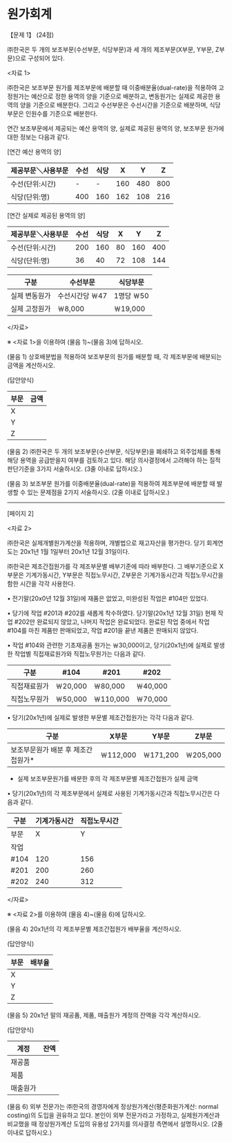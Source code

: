 # 원가회계

【문제 1】 (24점)

㈜한국은 두 개의 보조부문(수선부문, 식당부문)과 세 개의 제조부문(X부문, Y부문, Z부문)으로 구성되어 있다.

<자료 1>

㈜한국은 보조부문 원가를 제조부문에 배분할 때 이중배분율(dual-rate)을 적용하여 고정원가는 예산으로 정한 용역의 양을 기준으로 배분하고, 변동원가는 실제로 제공한 용역의 양을 기준으로 배분한다. 그리고 수선부문은 수선시간을 기준으로 배분하며, 식당부문은 인원수를 기준으로 배분한다.

연간 보조부문에서 제공되는 예산 용역의 양, 실제로 제공된 용역의 양, 보조부문 원가에 대한 정보는 다음과 같다.

[연간 예산 용역의 양]

| 제공부문＼사용부문 | 수선 | 식당 | X | Y | Z |
|-------------------|------|------|-----|-----|-----|
| 수선(단위:시간) | - | - | 160 | 480 | 800 |
| 식당(단위:명) | 400 | 160 | 162 | 108 | 216 |

[연간 실제로 제공된 용역의 양]

| 제공부문＼사용부문 | 수선 | 식당 | X | Y | Z |
|-------------------|------|------|-----|-----|-----|
| 수선(단위:시간) | 200 | 160 | 80 | 160 | 400 |
| 식당(단위:명) | 36 | 40 | 72 | 108 | 144 |

| 구분 | 수선부문 | 식당부문 |
|------|----------|----------|
| 실제 변동원가 | 수선시간당 ￦47 | 1명당 ￦50 |
| 실제 고정원가 | ￦8,000 | ￦19,000 |

</자료>

※ <자료 1>을 이용하여 (물음 1)~(물음 3)에 답하시오.

(물음 1) 상호배분법을 적용하여 보조부문의 원가를 배분할 때, 각 제조부문에 배분되는 금액을 계산하시오.

(답안양식)

| 부문 | 금액 |
|------|------|
| X | |
| Y | |
| Z | |

(물음 2) ㈜한국은 두 개의 보조부문(수선부문, 식당부문)을 폐쇄하고 외주업체를 통해 해당 용역을 공급받을지 여부를 검토하고 있다. 해당 의사결정에서 고려해야 하는 질적 판단기준을 3가지 서술하시오. (3줄 이내로 답하시오.)

(물음 3) 보조부문 원가를 이중배분율(dual-rate)을 적용하여 제조부문에 배분할 때 발생할 수 있는 문제점을 2가지 서술하시오. (2줄 이내로 답하시오.)


---
[페이지 2]

<자료 2>

㈜한국은 실제개별원가계산을 적용하며, 개별법으로 재고자산을 평가한다. 당기 회계연도는 20x1년 1월 1일부터 20x1년 12월 31일이다.

㈜한국은 제조간접원가를 각 제조부문별 배부기준에 따라 배부한다. 그 배부기준으로 X부문은 기계가동시간, Y부문은 직접노무시간, Z부문은 기계가동시간과 직접노무시간을 함한 시간을 각각 사용한다.

• 전기말(20x0년 12월 31일)에 재품은 없었고, 미완성된 작업은 #104만 있었다.

• 당기에 작업 #201과 #202를 새롭게 착수하였다. 당기말(20x1년 12월 31일) 현재 작업 #202만 완료되지 않았고, 나머지 작업은 완료되었다. 완료된 작업 중에서 작업 #104를 마친 제품만 판매되었고, 작업 #201을 끝낸 제품은 판매되지 않았다.

• 작업 #104와 관련한 기초재공품 원가는 ￦30,000이고, 당기(20x1년)에 실제로 발생한 작업별 직접재료원가와 직접노무원가는 다음과 같다.

| 구분 | #104 | #201 | #202 |
|------|-------|-------|-------|
| 직접재료원가 | ￦20,000 | ￦80,000 | ￦40,000 |
| 직접노무원가 | ￦50,000 | ￦110,000 | ￦70,000 |

• 당기(20x1년)에 실제로 발생한 부문별 제조간접원가는 각각 다음과 같다.

| 구분 | X부문 | Y부문 | Z부문 |
|------|-------|-------|-------|
| 보조부문원가 배분 후 제조간접원가* | ￦112,000 | ￦171,200 | ￦205,000 |

* 실제 보조부문원가를 배분한 후의 각 제조부문별 제조간접원가 실제 금액

• 당기(20x1년)의 각 제조부문에서 실제로 사용된 기계가동시간과 직접노무시간은 다음과 같다.

| 구분 | 기계가동시간 | 직접노무시간 |
|------|------------|------------|
| 부문 | X | Y | Z | X | Y | Z |
| 작업 | | | | | | |
| #104 | 120 | 156 | 150 | 240 | 300 | 350 |
| #201 | 200 | 260 | 300 | 304 | 380 | 400 |
| #202 | 240 | 312 | 350 | 312 | 390 | 500 |

</자료>

※ <자료 2>를 이용하여 (물음 4)~(물음 6)에 답하시오.

(물음 4) 20x1년의 각 제조부문별 제조간접원가 배부율을 계산하시오.

(답안양식)

| 부문 | 배부율 |
|------|--------|
| X | |
| Y | |
| Z | |

(물음 5) 20x1년 말의 재공품, 제품, 매출원가 계정의 잔액을 각각 계산하시오.

(답안양식)

| 계정 | 잔액 |
|------|------|
| 재공품 | |
| 제품 | |
| 매출원가 | |

(물음 6) 외부 전문가는 ㈜한국의 경영자에게 정상원가계산(평준화원가계산: normal costing)의 도입을 권유하고 있다. 본인이 외부 전문가라고 가정하고, 실제원가계산과 비교했을 때 정상원가계산 도입의 유용성 2가지를 의사결정 측면에서 설명하시오. (2줄 이내로 답하시오.)